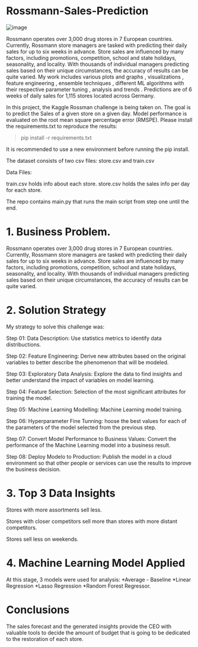 # Rossmann-Sales-Prediction

![image](https://user-images.githubusercontent.com/82259772/130562475-ea493f22-cb6f-4e58-93ff-09e98c986009.png)

Rossmann operates over 3,000 drug stores in 7 European countries. Currently, Rossmann store managers are tasked with predicting their daily sales for up to six weeks in advance. Store sales are influenced by many factors, including promotions, competition, school and state holidays, seasonality, and locality. With thousands of individual managers predicting sales based on their unique circumstances, the accuracy of results can be quite varied. My work includes various plots and graphs , visualizations , feature engineering , ensemble techniques , different ML algorithms with their respective parameter tuning , analysis and trends . Predictions are of 6 weeks of daily sales for 1,115 stores located across Germany.

In this project, the Kaggle Rossman challenge is being taken on. The goal is to predict the Sales of a given store on a given day. Model performance is evaluated on the root mean square percentage error (RMSPE).
Please install the requirements.txt to reproduce the results:
> pip install -r requirements.txt

It is recommended to use a new environment before running the pip install.

The dataset consists of two csv files: store.csv and train.csv

Data Files:

train.csv holds info about each store.
store.csv holds the sales info per day for each store.

The repo contains main.py that runs the main script from step one until the end.


# 1. Business Problem.

Rossmann operates over 3,000 drug stores in 7 European countries. Currently, Rossmann store managers are tasked with predicting their daily sales for up to six weeks in advance. Store sales are influenced by many factors, including promotions, competition, school and state holidays, seasonality, and locality. With thousands of individual managers predicting sales based on their unique circumstances, the accuracy of results can be quite varied.

# 2. Solution Strategy

My strategy to solve this challenge was:

Step 01: Data Description: Use statistics metrics to identify data distribuctions.

Step 02: Feature Engineering: Derive new attributes based on the original variables to better describe the phenomenon that will be modeled.

Step 03: Exploratory Data Analysis: Explore the data to find insights and better understand the impact of variables on model learning.

Step 04: Feature Selection: Selection of the most significant attributes for training the model.

Step 05: Machine Learning Modelling: Machine Learning model training.

Step 06: Hyperparameter Fine Tunning: hoose the best values for each of the parameters of the model selected from the previous step.

Step 07: Convert Model Performance to Business Values: Convert the performance of the Machine Learning model into a business result.

Step 08: Deploy Modelo to Production: Publish the model in a cloud environment so that other people or services can use the results to improve the business decision.

# 3. Top 3 Data Insights

Stores with more assortments sell less.

Stores with closer competitors sell more than stores with more distant competitors.

Stores sell less on weekends.

# 4. Machine Learning Model Applied

At this stage, 3 models were used for analysis: *Average - Baseline *Linear Regression *Lasso Regression *Random Forest Regressor.

# Conclusions

The sales forecast and the generated insights provide the CEO with valuable tools to decide the amount of budget that is going to be dedicated to the restoration of each store.
